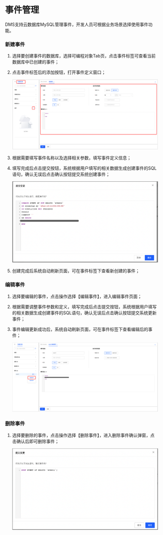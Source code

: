 # 事件管理

DMS支持云数据库MySQL管理事件，开发人员可根据业务场景选择使用事件功能。

### 新建事件

1. 选择要创建事件的数据库，选择可编程对象Tab页，点击事件标签可查看当前数据库中已创建的事件；

2. 点击事件标签后的添加按钮，打开事件定义窗口；

   ![image-20220914151409306](../../image/image-20220914151409306.png)

3. 根据需要填写事件名称以及选择相关参数，填写事件定义信息；

4. 填写完成后点击提交按钮，系统根据用户填写的相关数据生成创建事件的SQL语句，确认无误后点击确认按钮提交系统创建事件；

   ![image-20220914152815256](../../image/image-20220914152815256.png)

5. 创建完成后系统自动刷新页面，可在事件标签下查看新创建的事件；

### 编辑事件

1. 选择要编辑的事件，点击操作选择【编辑事件】，进入编辑事件页面；

2. 根据需要调整事件参数和定义，填写完成后点击提交按钮，系统根据用户填写的相关数据生成创建事件的SQL语句，确认无误后点击确认按钮提交系统更新事件；

3. 事件编辑更新成功后，系统自动刷新页面，可在事件标签下查看编辑后的事件；

   ![image-20220914160000578](../../image/image-20220914160000578.png)

### 删除事件

1. 选择要删除的事件，点击操作选择【删除事件】，进入删除事件确认弹窗，点击确认后即可删除事件；

   ![image-20220914153026523](../../image/image-20220914153026523.png)

